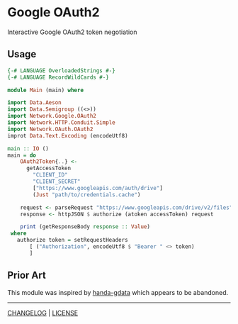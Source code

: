 # Google OAuth2

Interactive Google OAuth2 token negotiation

## Usage

```haskell
{-# LANGUAGE OverloadedStrings #-}
{-# LANGUAGE RecordWildCards #-}

module Main (main) where

import Data.Aeson
import Data.Semigroup ((<>))
import Network.Google.OAuth2
import Network.HTTP.Conduit.Simple
import Network.OAuth.OAuth2
improt Data.Text.Excoding (encodeUtf8)

main :: IO ()
main = do
    OAuth2Token{..} <-
      getAccessToken
        "CLIENT_ID"
        "CLIENT_SECRET"
        ["https://www.googleapis.com/auth/drive"]
        (Just "path/to/credentials.cache")

    request <- parseRequest "https://www.googleapis.com/drive/v2/files"
    response <- httpJSON $ authorize (atoken accessToken) request

    print (getResponseBody response :: Value)
 where
   authorize token = setRequestHeaders
       [ ("Authorization", encodeUtf8 $ "Bearer " <> token)
       ]
```

## Prior Art

This module was inspired by [handa-gdata][] which appears to be abandoned.

[handa-gdata]: http://hackage.haskell.org/package/handa-gdata

---

[CHANGELOG](./CHANGELOG.md) | [LICENSE](./LICENSE)
